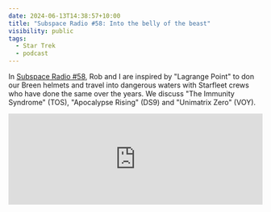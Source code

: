 ```yaml
---
date: 2024-06-13T14:38:57+10:00
title: "Subspace Radio #58: Into the belly of the beast"
visibility: public
tags:
  - Star Trek
  - podcast
---
```


In [Subspace Radio #58](https://www.subspace.fm/episodes/episode-58-into-the-belly-of-the-beast-dis-5x09-lagrange-point), Rob and I are inspired by "Lagrange Point" to don our Breen helmets and travel into dangerous waters with Starfleet crews who have done the same over the years. We discuss "The Immunity Syndrome" (TOS), "Apocalypse Rising" (DS9) and "Unimatrix Zero" (VOY).

<iframe width="100%" height="180" frameborder="no" scrolling="no" seamless="" src="https://share.transistor.fm/e/f22d3d5f"></iframe>
